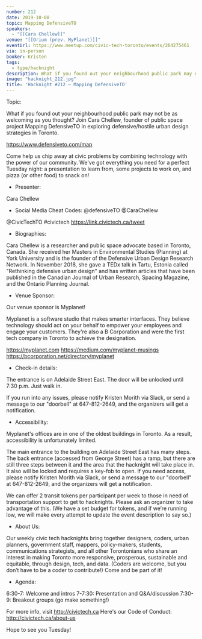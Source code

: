```yaml
---
number: 212
date: 2019-10-08
topic: Mapping DefensiveTO
speakers:
  - "[[Cara Chellew]]"
venue: "[[Orium (prev. MyPlanet)]]"
eventUrl: https://www.meetup.com/civic-tech-toronto/events/264275461
via: in-person
booker: Kristen
tags:
  - type/hacknight
description: What if you found out your neighbourhood public park may not be as welcoming as you thought? Join Cara Chellew, founder of public space project Mapping DefensiveTO in exploring defensive/hostile urban design strategies in Toronto. https://www.defensiveto.com/map
image: "hacknight_212.jpg"
title: 'Hacknight #212 – Mapping DefensiveTO'
---
```


Topic:

What if you found out your neighbourhood public park may not be as welcoming as you thought? Join Cara Chellew, founder of public space project Mapping DefensiveTO in exploring defensive/hostile urban design strategies in Toronto.

https://www.defensiveto.com/map

Come help us chip away at civic problems by combining technology with the power of our community. We've got everything you need for a perfect Tuesday night: a presentation to learn from, some projects to work on, and pizza (or other food) to snack on!

+ Presenter:

Cara Chellew

+ Social Media Cheat Codes:
@defensiveTO @CaraChellew

@CivicTechTO \#civictech
https://link.civictech.ca/tweet

+ Biographies:

Cara Chellew is a researcher and public space advocate based
in Toronto, Canada. She received her Masters in Environmental Studies
(Planning) at York University and is the founder of the Defensive
Urban Design Research Network. In November 2018, she gave a TEDx talk
in Tartu, Estonia called "Rethinking defensive urban design" and has
written articles that have been published in the Canadian Journal of
Urban Research, Spacing Magazine, and the Ontario Planning Journal.

+ Venue Sponsor:

Our venue sponsor is Myplanet!

Myplanet is a software studio that makes smarter interfaces. They believe technology should act on your behalf to empower your employees and engage your customers. They're also a B Corporation and were the first tech company in Toronto to achieve the designation.

https://myplanet.com
https://medium.com/myplanet-musings
https://bcorporation.net/directory/myplanet

+ Check-in details:

The entrance is on Adelaide Street East. The door will be unlocked until 7:30 p.m. Just walk in.

If you run into any issues, please notify Kristen Morith via Slack, or send a message to our "doorbell" at 647-812-2649, and the organizers will get a notification.

+ Accessibility:

Myplanet's offices are in one of the oldest buildings in Toronto. As a result, accessibility is unfortunately limited.

The main entrance to the building on Adelaide Street East has many steps. The back entrance (accessed from George Street) has a ramp, but there are still three steps between it and the area that the hacknight will take place in. It also will be locked and requires a key-fob to open. If you need access, please notify Kristen Morith via Slack, or send a message to our "doorbell" at 647-812-2649, and the organizers will get a notification.

We can offer 2 transit tokens per participant per week to those in need of transportation support to get to hacknights. Please ask an organizer to take advantage of this. (We have a set budget for tokens, and if we’re running low, we will make every attempt to update the event description to say so.)

+ About Us:

Our weekly civic tech hacknights bring together designers, coders, urban planners, government staff, mappers, policy-makers, students, communications strategists, and all other Torontonians who share an interest in making Toronto more responsive, prosperous, sustainable and equitable, through design, tech, and data. (Coders are welcome, but you don’t have to be a coder to contribute!) Come and be part of it!

+ Agenda:

6:30-7: Welcome and intros
7-7:30: Presentation and Q&A/discussion
7:30-9: Breakout groups (go make something!)

For more info, visit http://civictech.ca
Here's our Code of Conduct: http://civictech.ca/about-us

Hope to see you Tuesday!
